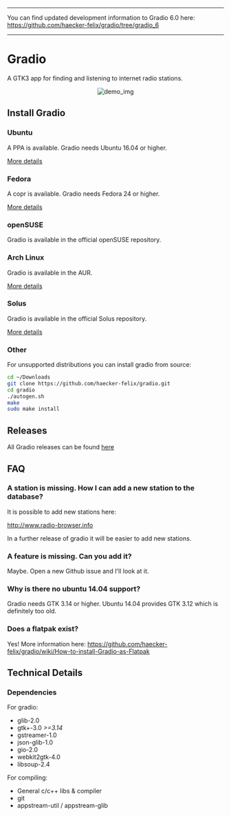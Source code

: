 ____
You can find updated development information to Gradio 6.0 here: 
https://github.com/haecker-felix/gradio/tree/gradio_6
____

# Gradio

A GTK3 app for finding and listening to internet radio stations.

<p align="center">
  <img alt="demo_img" src="https://raw.githubusercontent.com/haecker-felix/gradio/master/data/appdata/gradio01.png">
</p>

## Install Gradio

### Ubuntu 
A PPA is available. Gradio needs Ubuntu 16.04 or higher.

[More details](https://code.launchpad.net/~haecker-felix/+archive/ubuntu/gradio-daily)


### Fedora
A copr is available. Gradio needs Fedora 24 or higher.

[More details](https://copr.fedorainfracloud.org/coprs/heikoada/gradio/)


### openSUSE 
Gradio is available in the official openSUSE repository. 


### Arch Linux
Gradio is available in the AUR. 

[More details](https://aur.archlinux.org/packages/?O=0&K=Gradio)


### Solus
Gradio is available in the official Solus repository. 

[More details](https://git.solus-project.com/packages/gradio/)

### Other 
For unsupported distributions you can install gradio from source:

```bash
cd ~/Downloads
git clone https://github.com/haecker-felix/gradio.git
cd gradio
./autogen.sh
make
sudo make install
```

## Releases
All Gradio releases can be found [here](https://github.com/haecker-felix/gradio/releases)


## FAQ

### A station is missing. How I can add a new station to the database?
It is possible to add new stations here: 

http://www.radio-browser.info

In a further release of gradio it will be easier to add new stations.


### A feature is missing. Can you add it?
Maybe. Open a new Github issue and I'll look at it.


### Why is there no ubuntu 14.04 support?
Gradio needs GTK 3.14 or higher. Ubuntu 14.04 provides GTK 3.12 which is definitely too old.


### Does a flatpak exist?
Yes! More information here:
https://github.com/haecker-felix/gradio/wiki/How-to-install-Gradio-as-Flatpak


## Technical Details
### Dependencies
For gradio:
* glib-2.0
* gtk+-3.0 _>=3.14_
* gstreamer-1.0
* json-glib-1.0
* gio-2.0
* webkit2gtk-4.0
* libsoup-2.4

For compiling:
* General c/c++ libs & compiler
* git
* appstream-util / appstream-glib
